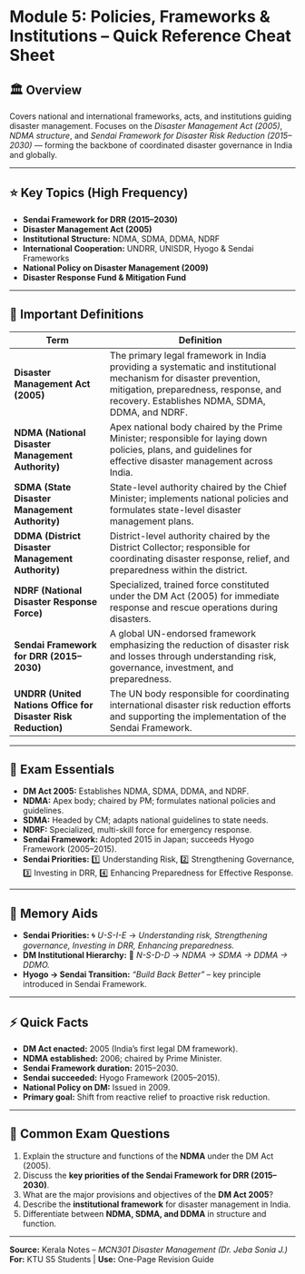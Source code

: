 # Module 5: Policies, Frameworks & Institutions – Quick Reference Cheat Sheet

## 🏛️ Overview
Covers national and international frameworks, acts, and institutions guiding disaster management. Focuses on the *Disaster Management Act (2005)*, *NDMA structure*, and *Sendai Framework for Disaster Risk Reduction (2015–2030)* — forming the backbone of coordinated disaster governance in India and globally.

---

## ⭐ Key Topics (High Frequency)
- **Sendai Framework for DRR (2015–2030)**
- **Disaster Management Act (2005)**
- **Institutional Structure:** NDMA, SDMA, DDMA, NDRF  
- **International Cooperation:** UNDRR, UNISDR, Hyogo & Sendai Frameworks  
- **National Policy on Disaster Management (2009)**  
- **Disaster Response Fund & Mitigation Fund**

---

## 📘 Important Definitions
| **Term** | **Definition** |
|-----------|----------------|
| **Disaster Management Act (2005)** | The primary legal framework in India providing a systematic and institutional mechanism for disaster prevention, mitigation, preparedness, response, and recovery. Establishes NDMA, SDMA, DDMA, and NDRF. |
| **NDMA (National Disaster Management Authority)** | Apex national body chaired by the Prime Minister; responsible for laying down policies, plans, and guidelines for effective disaster management across India. |
| **SDMA (State Disaster Management Authority)** | State-level authority chaired by the Chief Minister; implements national policies and formulates state-level disaster management plans. |
| **DDMA (District Disaster Management Authority)** | District-level authority chaired by the District Collector; responsible for coordinating disaster response, relief, and preparedness within the district. |
| **NDRF (National Disaster Response Force)** | Specialized, trained force constituted under the DM Act (2005) for immediate response and rescue operations during disasters. |
| **Sendai Framework for DRR (2015–2030)** | A global UN-endorsed framework emphasizing the reduction of disaster risk and losses through understanding risk, governance, investment, and preparedness. |
| **UNDRR (United Nations Office for Disaster Risk Reduction)** | The UN body responsible for coordinating international disaster risk reduction efforts and supporting the implementation of the Sendai Framework. |

---

## 🧭 Exam Essentials
- **DM Act 2005:** Establishes NDMA, SDMA, DDMA, and NDRF.  
- **NDMA:** Apex body; chaired by PM; formulates national policies and guidelines.  
- **SDMA:** Headed by CM; adapts national guidelines to state needs.  
- **NDRF:** Specialized, multi-skill force for emergency response.  
- **Sendai Framework:** Adopted 2015 in Japan; succeeds Hyogo Framework (2005–2015).  
- **Sendai Priorities:** 1️⃣ Understanding Risk, 2️⃣ Strengthening Governance, 3️⃣ Investing in DRR, 4️⃣ Enhancing Preparedness for Effective Response.  

---

## 🧠 Memory Aids
- **Sendai Priorities:** 🌀 *U-S-I-E* → *Understanding risk, Strengthening governance, Investing in DRR, Enhancing preparedness.*  
- **DM Institutional Hierarchy:** 🏢 *N-S-D-D* → *NDMA → SDMA → DDMA → DDMO.*  
- **Hyogo → Sendai Transition:** *“Build Back Better”* – key principle introduced in Sendai Framework.  

---

## ⚡ Quick Facts
- **DM Act enacted:** 2005 (India’s first legal DM framework).  
- **NDMA established:** 2006; chaired by Prime Minister.  
- **Sendai Framework duration:** 2015–2030.  
- **Sendai succeeded:** Hyogo Framework (2005–2015).  
- **National Policy on DM:** Issued in 2009.  
- **Primary goal:** Shift from reactive relief to proactive risk reduction.  

---

## 📝 Common Exam Questions
1. Explain the structure and functions of the **NDMA** under the DM Act (2005).  
2. Discuss the **key priorities of the Sendai Framework for DRR (2015–2030)**.  
3. What are the major provisions and objectives of the **DM Act 2005**?  
4. Describe the **institutional framework** for disaster management in India.  
5. Differentiate between **NDMA, SDMA, and DDMA** in structure and function.  

---

**Source:** Kerala Notes – *MCN301 Disaster Management (Dr. Jeba Sonia J.)*  
**For:** KTU S5 Students  |  **Use:** One-Page Revision Guide